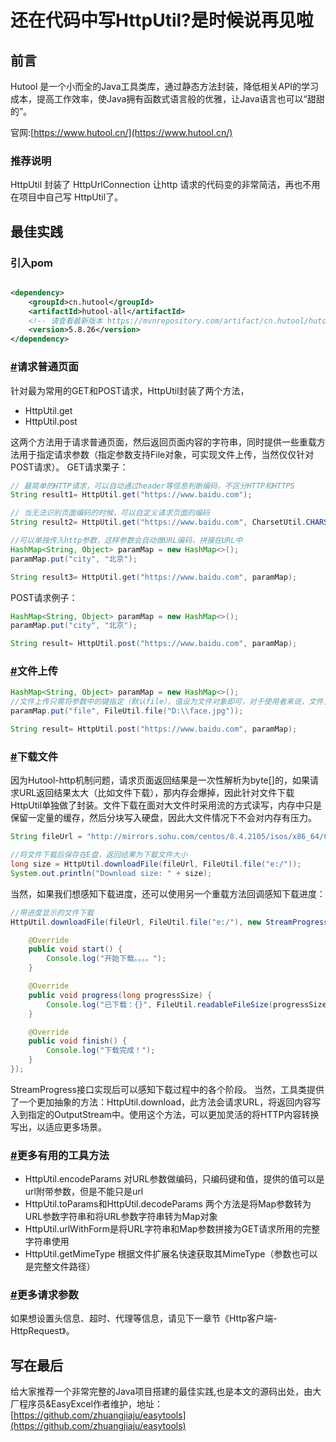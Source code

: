 # 还在代码中写HttpUtil?是时候说再见啦

## 前言

Hutool 是一个小而全的Java工具类库，通过静态方法封装，降低相关API的学习成本，提高工作效率，使Java拥有函数式语言般的优雅，让Java语言也可以“甜甜的”。

官网:[https://www.hutool.cn/](https://www.hutool.cn/)

### 推荐说明

HttpUtil 封装了 HttpUrlConnection 让http 请求的代码变的非常简洁，再也不用在项目中自己写 HttpUtil了。

## 最佳实践

### 引入pom

```xml

<dependency>
    <groupId>cn.hutool</groupId>
    <artifactId>hutool-all</artifactId>
    <!-- 请查看最新版本 https://mvnrepository.com/artifact/cn.hutool/hutool-all -->
    <version>5.8.26</version>
</dependency>
```

### [#](https://doc.hutool.cn/pages/HttpUtil/#%E8%AF%B7%E6%B1%82%E6%99%AE%E9%80%9A%E9%A1%B5%E9%9D%A2)请求普通页面
针对最为常用的GET和POST请求，HttpUtil封装了两个方法，

- HttpUtil.get
- HttpUtil.post

这两个方法用于请求普通页面，然后返回页面内容的字符串，同时提供一些重载方法用于指定请求参数（指定参数支持File对象，可实现文件上传，当然仅仅针对POST请求）。
GET请求栗子：
```java
// 最简单的HTTP请求，可以自动通过header等信息判断编码，不区分HTTP和HTTPS
String result1= HttpUtil.get("https://www.baidu.com");

// 当无法识别页面编码的时候，可以自定义请求页面的编码
String result2= HttpUtil.get("https://www.baidu.com", CharsetUtil.CHARSET_UTF_8);

//可以单独传入http参数，这样参数会自动做URL编码，拼接在URL中
HashMap<String, Object> paramMap = new HashMap<>();
paramMap.put("city", "北京");

String result3= HttpUtil.get("https://www.baidu.com", paramMap);
```
POST请求例子：
```java
HashMap<String, Object> paramMap = new HashMap<>();
paramMap.put("city", "北京");

String result= HttpUtil.post("https://www.baidu.com", paramMap);
```
### [#](https://doc.hutool.cn/pages/HttpUtil/#%E6%96%87%E4%BB%B6%E4%B8%8A%E4%BC%A0)文件上传
```java
HashMap<String, Object> paramMap = new HashMap<>();
//文件上传只需将参数中的键指定（默认file），值设为文件对象即可，对于使用者来说，文件上传与普通表单提交并无区别
paramMap.put("file", FileUtil.file("D:\\face.jpg"));

String result= HttpUtil.post("https://www.baidu.com", paramMap);
```
### [#](https://doc.hutool.cn/pages/HttpUtil/#%E4%B8%8B%E8%BD%BD%E6%96%87%E4%BB%B6)下载文件
因为Hutool-http机制问题，请求页面返回结果是一次性解析为byte[]的，如果请求URL返回结果太大（比如文件下载），那内存会爆掉，因此针对文件下载HttpUtil单独做了封装。文件下载在面对大文件时采用流的方式读写，内存中只是保留一定量的缓存，然后分块写入硬盘，因此大文件情况下不会对内存有压力。
```java
String fileUrl = "http://mirrors.sohu.com/centos/8.4.2105/isos/x86_64/CentOS-8.4.2105-x86_64-dvd1.iso";

//将文件下载后保存在E盘，返回结果为下载文件大小
long size = HttpUtil.downloadFile(fileUrl, FileUtil.file("e:/"));
System.out.println("Download size: " + size);
```
当然，如果我们想感知下载进度，还可以使用另一个重载方法回调感知下载进度：
```java
//带进度显示的文件下载
HttpUtil.downloadFile(fileUrl, FileUtil.file("e:/"), new StreamProgress(){

    @Override
    public void start() {
        Console.log("开始下载。。。。");
    }

    @Override
    public void progress(long progressSize) {
        Console.log("已下载：{}", FileUtil.readableFileSize(progressSize));
    }

    @Override
    public void finish() {
        Console.log("下载完成！");
    }
});
```
StreamProgress接口实现后可以感知下载过程中的各个阶段。
当然，工具类提供了一个更加抽象的方法：HttpUtil.download，此方法会请求URL，将返回内容写入到指定的OutputStream中。使用这个方法，可以更加灵活的将HTTP内容转换写出，以适应更多场景。
### [#](https://doc.hutool.cn/pages/HttpUtil/#%E6%9B%B4%E5%A4%9A%E6%9C%89%E7%94%A8%E7%9A%84%E5%B7%A5%E5%85%B7%E6%96%B9%E6%B3%95)更多有用的工具方法

- HttpUtil.encodeParams 对URL参数做编码，只编码键和值，提供的值可以是url附带参数，但是不能只是url
- HttpUtil.toParams和HttpUtil.decodeParams 两个方法是将Map参数转为URL参数字符串和将URL参数字符串转为Map对象
- HttpUtil.urlWithForm是将URL字符串和Map参数拼接为GET请求所用的完整字符串使用
- HttpUtil.getMimeType 根据文件扩展名快速获取其MimeType（参数也可以是完整文件路径）
### [#](https://doc.hutool.cn/pages/HttpUtil/#%E6%9B%B4%E5%A4%9A%E8%AF%B7%E6%B1%82%E5%8F%82%E6%95%B0)更多请求参数
如果想设置头信息、超时、代理等信息，请见下一章节《Http客户端-HttpRequest》。

## 写在最后

给大家推荐一个非常完整的Java项目搭建的最佳实践,也是本文的源码出处，由大厂程序员&EasyExcel作者维护，地址：[https://github.com/zhuangjiaju/easytools](https://github.com/zhuangjiaju/easytools)
